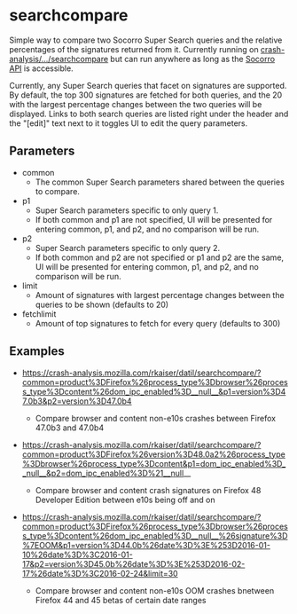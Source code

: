 # searchcompare
Simple way to compare two Socorro Super Search queries and the relative percentages of the signatures returned from it.
Currently running on [crash-analysis/.../searchcompare](https://crash-analysis.mozilla.com/rkaiser/datil/searchcompare/) but can run anywhere as long as the [Socorro API](https://crash-stats.mozilla.com/api/) is accessible.

Currently, any Super Search queries that facet on signatures are supported. By default, the top 300 signatures are fetched for both queries, and the 20 with the largest percentage changes between the two queries will be displayed. Links to both search queries are listed right under the header and the "[edit]" text next to it toggles UI to edit the query parameters.

## Parameters

* common
  * The common Super Search parameters shared between the queries to compare.
* p1
  * Super Search parameters specific to only query 1.
  * If both common and p1 are not specified, UI will be presented for entering common, p1, and p2, and no comparison will be run.
* p2
  * Super Search parameters specific to only query 2.
  * If both common and p2 are not specified or p1 and p2 are the same, UI will be presented for entering common, p1, and p2, and no comparison will be run.
* limit
  * Amount of signatures with largest percentage changes between the queries to be shown (defaults to 20)
* fetchlimit
  * Amount of top signatures to fetch for every query (defaults to 300)

## Examples

* https://crash-analysis.mozilla.com/rkaiser/datil/searchcompare/?common=product%3DFirefox%26process_type%3Dbrowser%26process_type%3Dcontent%26dom_ipc_enabled%3D__null__&p1=version%3D47.0b3&p2=version%3D47.0b4
  * Compare browser and content non-e10s crashes between Firefox 47.0b3 and 47.0b4

* https://crash-analysis.mozilla.com/rkaiser/datil/searchcompare/?common=product%3DFirefox%26version%3D48.0a2%26process_type%3Dbrowser%26process_type%3Dcontent&p1=dom_ipc_enabled%3D__null__&p2=dom_ipc_enabled%3D%21__null__
  * Compare browser and content crash signatures on Firefox 48 Developer Edition between e10s being off and on

* https://crash-analysis.mozilla.com/rkaiser/datil/searchcompare/?common=product%3DFirefox%26process_type%3Dbrowser%26process_type%3Dcontent%26dom_ipc_enabled%3D__null__%26signature%3D%7EOOM&p1=version%3D44.0b%26date%3D%3E%253D2016-01-10%26date%3D%3C2016-01-17&p2=version%3D45.0b%26date%3D%3E%253D2016-02-17%26date%3D%3C2016-02-24&limit=30
  * Compare browser and content non-e10s OOM crashes bnetween Firefox 44 and 45 betas of certain date ranges
